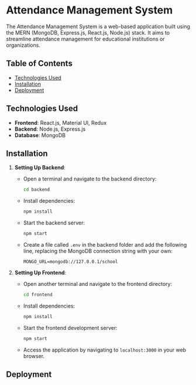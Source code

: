 # Attendance Management System

The Attendance Management System is a web-based application built using the MERN (MongoDB, Express.js, React.js, Node.js) stack. It aims to streamline attendance management for educational institutions or organizations.

## Table of Contents
- [Technologies Used](#technologies-used)
- [Installation](#installation)
- [Deployment](#deployment)


## Technologies Used
- **Frontend**: React.js, Material UI, Redux
- **Backend**: Node.js, Express.js
- **Database**: MongoDB

## Installation

1. **Setting Up Backend**:
   - Open a terminal and navigate to the backend directory:
     ```sh
     cd backend
     ```
   - Install dependencies:
     ```sh
     npm install
     ```
   - Start the backend server:
     ```sh
     npm start
     ```
   - Create a file called `.env` in the backend folder and add the following line, replacing the MongoDB connection string with your own:
     ```
     MONGO_URL=mongodb://127.0.0.1/school
     ```

2. **Setting Up Frontend**:
   - Open another terminal and navigate to the frontend directory:
     ```sh
     cd frontend
     ```
   - Install dependencies:
     ```sh
     npm install
     ```
   - Start the frontend development server:
     ```sh
     npm start
     ```
   - Access the application by navigating to `localhost:3000` in your web browser.

## Deployment


